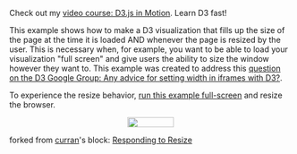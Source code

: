 Check out my [video course: D3.js in Motion](https://www.manning.com/livevideo/d3-js-in-motion). Learn D3 fast!

This example shows how to make a D3 visualization that fills up the size of the page at the time it is loaded AND whenever the page is resized by the user. This is necessary when, for example, you want to be able to load your visualization "full screen" and give users the ability to size the window however they want to. This example was created to address this [question on the D3 Google Group: Any advice for setting width in iframes with D3?](https://groups.google.com/forum/#!topic/d3-js/fapUn-TEs6o).

To experience the resize behavior, [run this example full-screen](http://bl.ocks.org/curran/raw/3a68b0c81991e2e94b19/) and resize the browser.

<!-- Start of SimpleHitCounter Code -->
<div align="center"><img src="http://simplehitcounter.com/hit.php?uid=2221531&f=16777215&b=0" border="0" height="18" width="83"></div>
<!-- End of SimpleHitCounter Code -->

forked from <a href='http://bl.ocks.org/curran/'>curran</a>'s block: <a href='http://bl.ocks.org/curran/3a68b0c81991e2e94b19'>Responding to Resize</a>